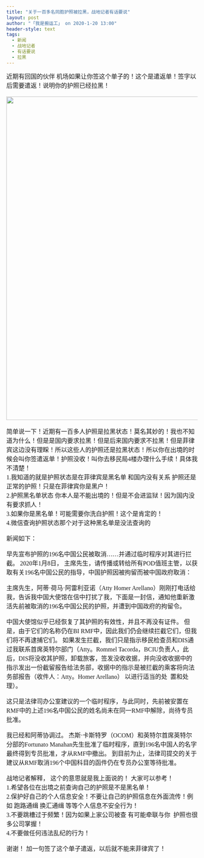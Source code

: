 ```yaml
---
title: "关于一百多名同胞护照被拉黑，战地记者有话要说"
layout: post
author: "「我是搬运工」 on 2020-1-20 13:00"
header-style: text
tags:
  - 新闻
  - 战地记者
  - 有话要说
  - 拉黑
---
```


<head></head>
<body>
 <font face="微软雅黑"><font size="3">近期有回国的伙伴 机场如果让你签这个单子的！这个是遣返单！签字以后需要遣返！说明你的护照已经拉黑！</font></font>
 <br> 
 <font face="微软雅黑"><font size="3"><br> </font></font> 
 <div align="center"> 
  <font face="微软雅黑"><font size="3"> 
    <ignore_js_op> 
     <img aid="1328181" src="https://bbs.boniu123.cc/data/attachment/forum/202001/19/024324ahkv1voo8cdlv3nc.jpg" zoomfile="data/attachment/forum/202001/19/024324ahkv1voo8cdlv3nc.jpg" file="data/attachment/forum/202001/19/024324ahkv1voo8cdlv3nc.jpg" width="850" inpost="1"> 
     <div class="tip tip_4 aimg_tip" id="aimg_1328181_menu" style="position: absolute; display: none" disautofocus="true"> 
      <div class="xs0"> 
       <p><strong>photo_2020-01-17_22-10-09.jpg</strong> <em class="xg1">(169.55 KB, 下载次数: 1)</em></p> 
       <p> <a href="forum.php?mod=attachment&amp;aid=MTMyODE4MXw1ZDE3NGVkM3wxNTc5NTA2NTUwfDB8NTUzNjU1&amp;nothumb=yes" target="_blank">下载附件</a> &nbsp;<a href="javascript:;" onclick="showWindow(this.id, this.getAttribute('url'), 'get', 0);" id="savephoto_1328181" url="home.php?mod=spacecp&amp;ac=album&amp;op=saveforumphoto&amp;aid=1328181&amp;handlekey=savephoto_1328181">保存到相册</a> </p> 
       <p class="xg1 y"><span title="2020-1-19 02:43">昨天&nbsp;02:43</span> 上传</p> 
      </div> 
      <div class="tip_horn"></div> 
     </div> 
    </ignore_js_op> </font></font> 
 </div>
 <br> 
 <font face="微软雅黑"><font size="3">简单说一下！近期有一百多人护照是拉黑状态！莫名其妙的！我也不知道为什么！但是是国内要求拉黑！但是后来国内要求不拉黑！但是菲律宾这边没有理睬！所以这些人的护照还是拉黑状态！所以你在出境的时候会叫你签遣返单！护照没收！叫你去移民局4楼办理什么手续！具体我不清楚！</font></font>
 <font face="微软雅黑"><font size="3"><br> </font></font>
 <font face="微软雅黑"><font size="3">1.我知道的就是护照状态是在菲律宾是黑名单 和国内没有关系 护照还是正常的护照！只是在菲律宾你是黑户！</font></font>
 <br> 
 <font face="微软雅黑"><font size="3">2.护照黑名单状态 你本人是不能出境的！但是不会进监狱！因为国内没有要求抓人！</font></font>
 <br> 
 <font face="微软雅黑"><font size="3">3.如果你是黑名单！可能需要你洗白护照！这个是肯定的！</font></font>
 <br> 
 <font face="微软雅黑"><font size="3">4.微信查询护照状态那个对于这种黑名单是没法查询的 </font></font>
 <br> 
 <br> 
 <font face="微软雅黑"><font size="3">新闻如下：</font></font>
 <font face="微软雅黑"><font size="3"><br> </font></font>
 <br> 
 <font face="微软雅黑"><font size="3">早先宣布护照的196名中国公民被取消……并通过临时程序对其进行拦截。</font></font>
 <font face="微软雅黑"><font size="3">2020年1月8日，</font></font>
 <font face="微软雅黑"><font size="3">主席先生，请传播或转给所有POD值班主管，以获取有关196名中国公民的指导，中国护照因被拘留而被中国政府取消：</font></font>
 <font face="微软雅黑"><font size="3"><br> </font></font>
 <br> 
 <font face="微软雅黑"><font size="3">主席先生，阿蒂·荷马·阿雷利亚诺（Atty Homer Arellano）刚刚打电话给我，告诉我中国大使馆在信中打扰了我，下面是一封信，通知他重新激活先前被取消的196名中国公民的护照，并遭到中国政府的拘留令。</font></font>
 <br> 
 <br> 
 <font face="微软雅黑"><font size="3">中国大使馆似乎已经恢复了其护照的有效性，并且不再没有证件。 但是，由于它们的名称仍在BI RMF中，因此我们仍会继续拦截它们，但我们将不再逮捕它们。 如果发生拦截，我们只是指示移民检查员和DIS通过我联系首席英特尔部门（Atty。Rommel Tacorda，BCIU负责人，此后，DIS将没收其护照，卸载旅客，签发没收收据，并向没收收据中的指示发出一份截留报告给法务部，收据中的指示是被拦截的乘客将向法务部报告（收件人：Atty。Homer Arellano） 以进行适当的处&nbsp;&nbsp;置和处理）。</font></font>
 <font face="微软雅黑"><font size="3"><br> </font></font>
 <br> 
 <font face="微软雅黑"><font size="3">这只是法律司办公室建议的一个临时程序，与此同时，先前被安置在RMF中的上述196名中国公民的姓名尚未在同一RMF中解除，尚待专员批准。</font></font>
 <font face="微软雅黑"><font size="3"><br> </font></font>
 <br> 
 <font face="微软雅黑"><font size="3">我已经和阿蒂协调过。 杰斯·卡斯特罗（OCOM）和英特尔首席英特尔分部的Fortunato Manahan先生批准了临时程序，直到196名中国人的名字最终得到专员批准，才从RMF中撤出。 到目前为止，法律司提交的关于建议从RMF取消196个中国科目的函件仍在专员办公室等待批准。</font></font>
 <font face="微软雅黑"><font size="3"><br> </font></font>
 <br> 
 <font face="微软雅黑"><font size="3">战地记者解释，</font></font>
 <font face="微软雅黑"><font size="3">这个的意思就是我上面说的！ 大家可以参考！ </font></font>
 <br> 
 <font face="微软雅黑"><font size="3">1.希望各位在出境之前查询自己的护照是不是黑名单！</font></font>
 <br> 
 <font face="微软雅黑"><font size="3">2.保护好自己的个人信息安全！不要让自己的护照信息在外面流传！例如 跑路通缉 换汇通缉 等等个人信息不安全行为！</font></font>
 <br> 
 <font face="微软雅黑"><font size="3">3.不要跳槽过于频繁！因为如果上家公司被查 有可能牵联与你&nbsp;&nbsp;护照也很多公司掌握！</font></font>
 <br> 
 <font face="微软雅黑"><font size="3">4.不要做任何违法乱纪的行为！</font></font>
 <font face="微软雅黑"><font size="3"><br> </font></font>
 <br> 
 <font face="微软雅黑"><font size="3">谢谢！</font></font>
 <font face="微软雅黑"><font size="3">加一句签了这个单子遣返，以后就不能来菲律宾了！</font></font>
 <br> 
 <br> 
 <br>
</body>


